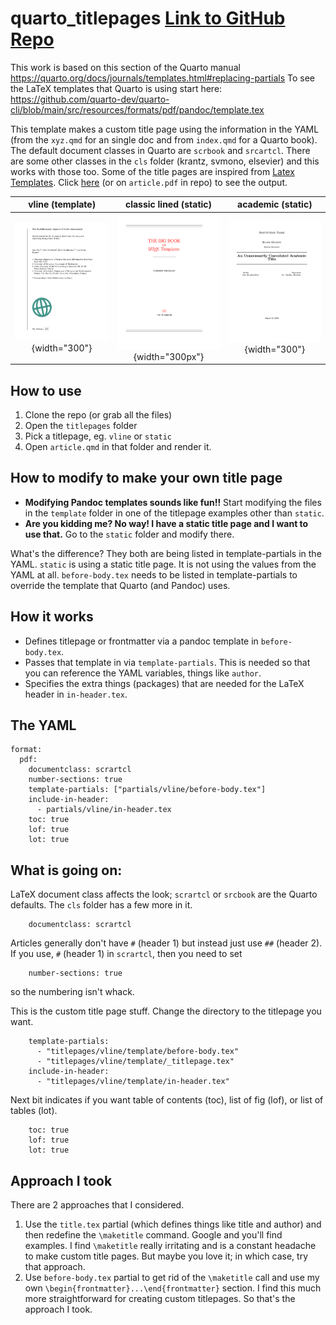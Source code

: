 # quarto_titlepages [Link to GitHub Repo](https://github.com/nmfs-opensci/quarto_titlepages)

This work is based on this section of the Quarto manual <https://quarto.org/docs/journals/templates.html#replacing-partials> To see the LaTeX templates that Quarto is using start here: <https://github.com/quarto-dev/quarto-cli/blob/main/src/resources/formats/pdf/pandoc/template.tex>

This template makes a custom title page using the information in the YAML (from the `xyz.qmd` for an single doc and from `index.qmd` for a Quarto book). The default document classes in Quarto are `scrbook` and `srcartcl`. There are some other classes in the `cls` folder (krantz, svmono, elsevier) and this works with those too. Some of the title pages are inspired from [Latex Templates](http://www.latextemplates.com/cat/title-pages#google_vignette). Click [here](https://github.com/nmfs-opensci/quarto_titlepages/blob/e1384fabc59772a1211a693eca7b6490c68f9939/article.pdf) (or on `article.pdf` in repo) to see the output.

|              vline (template)               |            classic lined (static)             |              academic (static)              |
|:------------------------:|:---------------------:|:---------------------:|
| ![](images/paste-CC55A28D.png){width="300"} | ![](images/paste-309BEAEA.png){width="300px"} | ![](images/paste-CD5ECC9C.png){width="300"} |

## How to use

1.  Clone the repo (or grab all the files)
2.  Open the `titlepages` folder
3.  Pick a titlepage, eg. `vline` or `static`
4.  Open `article.qmd` in that folder and render it.

## How to modify to make your own title page

-   **Modifying Pandoc templates sounds like fun!!** Start modifying the files in the `template` folder in one of the titlepage examples other than `static`.
-   **Are you kidding me? No way! I have a static title page and I want to use that.** Go to the `static` folder and modify there.

What's the difference? They both are being listed in template-partials in the YAML. `static` is using a static title page. It is not using the values from the YAML at all. `before-body.tex` needs to be listed in template-partials to override the template that Quarto (and Pandoc) uses.

## How it works

-   Defines titlepage or frontmatter via a pandoc template in `before-body.tex`.
-   Passes that template in via `template-partials`. This is needed so that you can reference the YAML variables, things like `author`.
-   Specifies the extra things (packages) that are needed for the LaTeX header in `in-header.tex`.

## The YAML

    format:
      pdf:
        documentclass: scrartcl 
        number-sections: true
        template-partials: ["partials/vline/before-body.tex"]
        include-in-header: 
          - partials/vline/in-header.tex
        toc: true
        lof: true
        lot: true

## What is going on:

LaTeX document class affects the look; `scrartcl` or `srcbook` are the Quarto defaults. The `cls` folder has a few more in it.

        documentclass: scrartcl

Articles generally don't have `#` (header 1) but instead just use `##` (header 2). If you use, `#` (header 1) in `scrartcl`, then you need to set

        number-sections: true 

so the numbering isn't whack.

This is the custom title page stuff. Change the directory to the titlepage you want.

        template-partials:
          - "titlepages/vline/template/before-body.tex"
          - "titlepages/vline/template/_titlepage.tex" 
        include-in-header: 
          - "titlepages/vline/template/in-header.tex"

Next bit indicates if you want table of contents (toc), list of fig (lof), or list of tables (lot).

        toc: true
        lof: true
        lot: true

## Approach I took

There are 2 approaches that I considered.

1.  Use the `title.tex` partial (which defines things like title and author) and then redefine the `\maketitle` command. Google and you'll find examples. I find `\maketitle` really irritating and is a constant headache to make custom title pages. But maybe you love it; in which case, try that approach.
2.  Use `before-body.tex` partial to get rid of the `\maketitle` call and use my own `\begin{frontmatter}...\end{frontmatter}` section. I find this much more straightforward for creating custom titlepages. So that's the approach I took.
